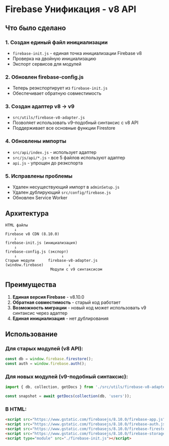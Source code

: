 # Firebase Унификация - v8 API

## Что было сделано

### 1. Создан единый файл инициализации
- `firebase-init.js` - единая точка инициализации Firebase v8
- Проверка на двойную инициализацию
- Экспорт сервисов для модулей

### 2. Обновлен firebase-config.js
- Теперь реэкспортирует из `firebase-init.js`
- Обеспечивает обратную совместимость

### 3. Создан адаптер v8 → v9
- `src/utils/firebase-v8-adapter.js`
- Позволяет использовать v9-подобный синтаксис с v8 API
- Поддерживает все основные функции Firestore

### 4. Обновлены импорты
- `src/api/index.js` - использует адаптер
- `src/js/api/*.js` - все 5 файлов используют адаптер
- `api.js` - упрощен до реэкспорта

### 5. Исправлены проблемы
- Удален несуществующий импорт в `adminSetup.js`
- Удален дублирующий `src/config/firebase.js`
- Обновлен Service Worker

## Архитектура

```
HTML файлы
    ↓
Firebase v8 CDN (8.10.0)
    ↓
firebase-init.js (инициализация)
    ↓
firebase-config.js (экспорт)
    ↓                    ↓
Старые модули      firebase-v8-adapter.js
(window.firebase)           ↓
                    Модули с v9 синтаксисом
```

## Преимущества

1. **Единая версия Firebase** - v8.10.0
2. **Обратная совместимость** - старый код работает
3. **Возможность миграции** - новый код может использовать v9 синтаксис через адаптер
4. **Единая инициализация** - нет дублирования

## Использование

### Для старых модулей (v8 API):
```javascript
const db = window.firebase.firestore();
const auth = window.firebase.auth();
```

### Для новых модулей (v9-подобный синтаксис):
```javascript
import { db, collection, getDocs } from './src/utils/firebase-v8-adapter.js';

const snapshot = await getDocs(collection(db, 'users'));
```

### В HTML:
```html
<script src="https://www.gstatic.com/firebasejs/8.10.0/firebase-app.js"></script>
<script src="https://www.gstatic.com/firebasejs/8.10.0/firebase-auth.js"></script>
<script src="https://www.gstatic.com/firebasejs/8.10.0/firebase-firestore.js"></script>
<script src="https://www.gstatic.com/firebasejs/8.10.0/firebase-storage.js"></script>
<script type="module" src="./firebase-init.js"></script>
```